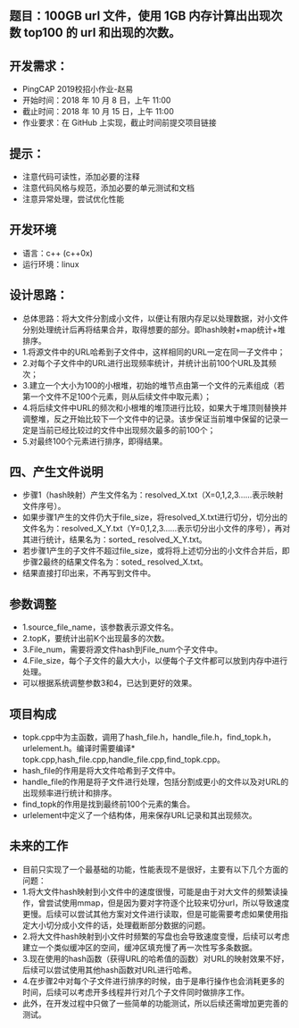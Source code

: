 ## 题目：100GB url 文件，使用 1GB 内存计算出出现次数 top100 的 url 和出现的次数。

## 开发需求：
* PingCAP 2019校招小作业-赵易
* 开始时间：2018 年 10 月 8 日，上午 11:00
* 截止时间：2018 年 10 月 15 日，上午 11:00
* 作业要求：在 GitHub 上实现，截止时间前提交项目链接

## 提示：
* 注意代码可读性，添加必要的注释
* 注意代码风格与规范，添加必要的单元测试和文档
*  注意异常处理，尝试优化性能
## 开发环境
* 语言：c++ (c++0x)
* 运行环境：linux
## 设计思路：
* 总体思路：将大文件分割成小文件，以便让有限内存足以处理数据，对小文件分别处理统计后再将结果合并，取得想要的部分。即hash映射+map统计+堆排序。
* 1.将源文件中的URL哈希到子文件中，这样相同的URL一定在同一子文件中；
* 2.对每个子文件中的URL进行出现频率统计，并统计出前100个URL及其频次；
* 3.建立一个大小为100的小根堆，初始的堆节点由第一个文件的元素组成（若第一个文件不足100个元素，则从后续文件中取元素）；
* 4.将后续文件中URL的频次和小根堆的堆顶进行比较，如果大于堆顶则替换并调整堆，反之开始比较下一个文件中的记录。该步保证当前堆中保留的记录一定是当前已经比较过的文件中出现频次最多的前100个；
* 5.对最终100个元素进行排序，即得结果。
## 四、产生文件说明
* 步骤1（hash映射）产生文件名为：resolved_X.txt（X=0,1,2,3……表示映射文件序号）。
* 如果步骤1产生的文件仍大于file_size，将resolved_X.txt进行切分，切分出的文件名为：resolved_X_Y.txt（Y=0,1,2,3……表示切分出小文件的序号），再对其进行统计，结果名为：sorted_ resolved_X_Y.txt。
* 若步骤1产生的子文件不超过file_size，或将将上述切分出的小文件合并后，即步骤2最终的结果文件名为：soted_ resolved_X.txt。
* 结果直接打印出来，不再写到文件中。
## 参数调整
* 1.source_file_name，该参数表示源文件名。
* 2.topK，要统计出前K个出现最多的次数。
* 3.File_num，需要将源文件hash到File_num个子文件中。
* 4.File_size，每个子文件的最大大小，以便每个子文件都可以放到内存中进行处理。
* 可以根据系统调整参数3和4，已达到更好的效果。
## 项目构成
* topk.cpp中为主函数，调用了hash_file.h，handle_file.h，find_topk.h，urlelement.h。编译时需要编译* topk.cpp,hash_file.cpp,handle_file.cpp,find_topk.cpp。
* hash_file的作用是将大文件哈希到子文件中。
* handle_file的作用是将子文件进行处理，包括分割成更小的文件以及对URL的出现频率进行统计和排序。
* find_topk的作用是找到最终前100个元素的集合。
* urlelement中定义了一个结构体，用来保存URL记录和其出现频次。
## 未来的工作
* 目前只实现了一个最基础的功能，性能表现不是很好，主要有以下几个方面的问题：
* 1.将大文件hash映射到小文件中的速度很慢，可能是由于对大文件的频繁读操作，曾尝试使用mmap，但是因为要对字符逐个比较来切分url，所以导致速度更慢。后续可以尝试其他方案对文件进行读取，但是可能需要考虑如果使用指定大小切分成小文件的话，处理截断部分数据的问题。
* 2.将大文件hash映射到小文件时频繁的写盘也会导致速度变慢，后续可以考虑建立一个类似缓冲区的空间，缓冲区填充慢了再一次性写多条数据。
* 3.现在使用的hash函数（获得URL的哈希值的函数）对URL的映射效果不好，后续可以尝试使用其他hash函数对URL进行哈希。
* 4.在步骤2中对每个子文件进行排序的时候，由于是串行操作也会消耗更多的时间，后续可以考虑开多线程并行对几个子文件同时做排序工作。
* 此外，在开发过程中只做了一些简单的功能测试，所以后续还需增加更完善的测试。
